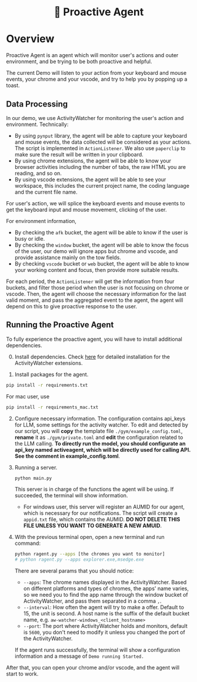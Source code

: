 <div align = "center">
    <h1> 🤖 Proactive Agent </h1>
</div>

# Overview

Proactive Agent is an agent which will monitor user's actions and outer environment, and be trying to be both proactive and helpful.

The current Demo will listen to your action from your keyboard and mouse events, your chrome and your vscode, and try to help you by popping up a toast.

## Data Processing

In our demo, we use ActivityWatcher for monitoring the user's action and environment.
Technically:
- By using `pynput` library, the agent will be able to capture your keyboard and mouse events, the data collected will be considered as your actions. The script is implemented in `ActionListener`. We also use `paperclip` to make sure the result will be written in your clipboard.
- By using chrome extensions, the agent will be able to know your browser activities including the number of tabs, the raw HTML you are reading, and so on.
- By using vscode extensions, the agent will be able to see your workspace, this includes the current project name, the coding language and the current file name.

For user's action, we will splice the keyboard events and mouse events to get the keyboard input and mouse movement, clicking of the user.

For environment information,
- By checking the `afk` bucket, the agent will be able to know if the user is busy or idle.
- By checking the `window` bucket, the agent will be able to know the focus of the user, our demo will ignore apps but chrome and vscode, and provide assistance mainly on the tow fields.
- By checking `vscode` bucket or `web` bucket, the agent will be able to know your working content and focus, then provide more suitable results.

For each period, the `ActionListener` will get the information from four buckets, and filter those period when the user is not focusing on chrome or vscode. Then, the agent will choose the necessary information for the last valid moment, and pass the aggregated event to the agent, the agent will depend on this to give proactive response to the user.

## Running the Proactive Agent
To fully experience the proactive agent, you will have to install additional dependencies.

0. Install dependencies. Check [here](../README.md#install-activity-watcher) for detailed installation for the ActivityWatcher extensions.

1. Install packages for the agent.
```bash
pip install -r requirements.txt
```
For mac user, use
```bash
pip install -r requirements_mac.txt
```
2. Configure necessary information.
  The configuration contains api_keys for LLM, some settings for the activity watcher. To edit and detected by our script, you will **copy** the template file `./gym/example_config.toml`, **rename** it as `./gym/private.toml` and **edit** the configuration related to the LLM calling.
  **To directly run the model, you should configurate an api_key named activeagent, which will be directly used for calling API. See the comment in example_config.toml**.

1. Running a server.
    ```bash
    python main.py
    ```
    This server is in charge of the functions the agent will be using. If succeeded, the terminal will show information.
    - For windows user, this server will register an AUMID for our agent, which is necessary for our notifications. The script will create a `appid.txt` file, which contains the AUMID. **DO NOT DELETE THIS FILE UNLESS YOU WANT TO GENERATE A NEW AMUID**.

2. With the previous terminal open, open a new terminal and run command:
    ```bash
    python ragent.py --apps [the chromes you want to monitor]
    # python ragent.py --apps explorer.exe,msedge.exe
    ```
    There are several params that you should notice:
    - `--apps`: The chrome names displayed in the ActivityWatcher. Based on different platforms and types of chromes, the apps' name varies, so we need you to find the app name through the window bucket of ActivityWatcher, and pass them separated in a comma `,`.
    - `--interval`: How often the agent will try to make a offer. Default to 15, the unit is second.
        A host name is the suffix of the default bucket name, e.g. `aw-watcher-windows_<client_hostname>`
    - `--port`: The port where ActivityWatcher holds and monitors, default is `5600`, you don't need to modify it unless you changed the port of the ActivityWatcher.

    If the agent runs successfully, the terminal will show a configuration information and a message of `Demo running Started.`

After that, you can open your chrome and/or vscode, and the agent will start to work.